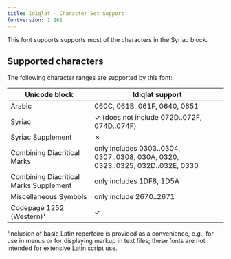```yaml
---
title: Idiqlat - Character Set Support
fontversion: 1.101
---
```


This font supports supports most of the characters in the Syriac block. 

## Supported characters

The following character ranges are supported by this font:

Unicode block | Idiqlat support
------------- | ---------------
Arabic | 060C, 061B, 061F, 0640, 0651 
Syriac 	| ✓ (does not include 072D..072F, 074D..074F)
Syriac Supplement | ✗
Combining Diacritical Marks | only includes 0303..0304, 0307..0308, 030A, 0320, 0323..0325, 032D..032E, 0330
Combining Diacritical Marks Supplement | only includes 1DF8, 1D5A
Miscellaneous Symbols | only include 2670..2671
Codepage 1252 (Western)¹ | ✓

¹Inclusion of basic Latin repertoire is provided as a convenience, e.g., for use in menus or for displaying markup in text files; these fonts are not intended for extensive Latin script use.
